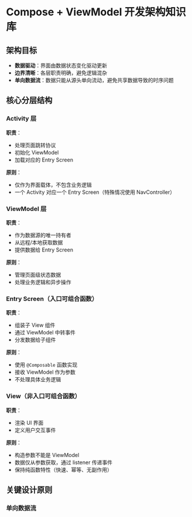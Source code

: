 # Compose + ViewModel 开发架构知识库

## 架构目标
- **数据驱动**：界面由数据状态变化驱动更新
- **边界清晰**：各层职责明确，避免逻辑混杂
- **单向数据流**：数据只能从源头单向流动，避免共享数据导致的时序问题

## 核心分层结构

### Activity 层
**职责**：
- 处理页面跳转协议
- 初始化 ViewModel
- 加载对应的 Entry Screen

**原则**：
- 仅作为界面载体，不包含业务逻辑
- 一个 Activity 对应一个 Entry Screen（特殊情况使用 NavController）

### ViewModel 层
**职责**：
- 作为数据源的唯一持有者
- 从远程/本地获取数据
- 提供数据给 Entry Screen

**原则**：
- 管理页面级状态数据
- 处理业务逻辑和异步操作

### Entry Screen（入口可组合函数）
**职责**：
- 组装子 View 组件
- 通过 ViewModel 中转事件
- 分发数据给子组件

**原则**：
- 使用 `@Composable` 函数实现
- 接收 ViewModel 作为参数
- 不处理具体业务逻辑

### View（非入口可组合函数）
**职责**：
- 渲染 UI 界面
- 定义用户交互事件

**原则**：
- 构造参数不能是 ViewModel
- 数据仅从参数获取，通过 listener 传递事件
- 保持纯函数特性（快速、幂等、无副作用）

## 关键设计原则

### 单向数据流
